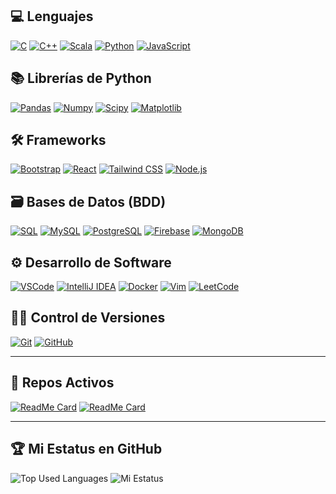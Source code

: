 ## 💻 **Lenguajes**

[![C](https://img.shields.io/badge/-C-A8B9CC?style=flat&logo=c&logoColor=white&link=https://github.com/SebaSalasLvd)](https://github.com/SebaSalasLvd)
[![C++](https://img.shields.io/badge/-C++-00599C?style=flat&logo=cplusplus&logoColor=white&link=https://github.com/SebaSalasLvd)](https://github.com/SebaSalasLvd)
[![Scala](https://img.shields.io/badge/-Scala-DC322F?style=flat&logo=scala&logoColor=white&link=https://github.com/SebaSalasLvd)](https://github.com/SebaSalasLvd)
[![Python](https://img.shields.io/badge/-Python-black?style=flat&logo=python&link=https://github.com/SebaSalasLvd/Python-AWS-TradingAI)](https://github.com/SebaSalasLvd/Python-AWS-TradingAI)
[![JavaScript](https://img.shields.io/badge/-JavaScript-black?style=flat&logo=javascript&link=https://github.com/SebaSalasLvd/Front-End-Dev)](https://github.com/SebaSalasLvd/Front-End-Dev)  

## 📚 **Librerías de Python**
[![Pandas](https://img.shields.io/badge/-Pandas-150458?style=flat&logo=Pandas&link=https://github.com/SebaSalasLvd/Python-AWS-TradingAI)](https://github.com/SebaSalasLvd/Python-AWS-TradingAI)
[![Numpy](https://img.shields.io/badge/-Numpy-lightgray?style=flat&logo=Numpy&logoColor=white&link=https://github.com/SebaSalasLvd/Python-AWS-TradingAI)](https://github.com/SebaSalasLvd/Python-AWS-TradingAI)
[![Scipy](https://img.shields.io/badge/-Scipy-blue?style=flat&logo=Scipy&logoColor=white&link=https://github.com/SebaSalasLvd/Python-AWS-TradingAI)](https://github.com/SebaSalasLvd/Python-AWS-TradingAI)
[![Matplotlib](https://img.shields.io/badge/-Matplotlib-black?style=flat&logo=Matplotlib&logoColor=white&link=https://github.com/SebaSalasLvd/Python-AWS-TradingAI)](https://github.com/SebaSalasLvd/Python-AWS-TradingAI)

## 🛠️ **Frameworks**
[![Bootstrap](https://img.shields.io/badge/-Bootstrap-purple?style=flat&logo=bootstrap&link=https://github.com/SebaSalasLvd/Front-End-Dev)](https://github.com/SebaSalasLvd/Front-End-Dev)
[![React](https://img.shields.io/badge/-React-61DAFB?style=flat&logo=react&logoColor=white&link=https://github.com/SebaSalasLvd)](https://github.com/SebaSalasLvd)
[![Tailwind CSS](https://img.shields.io/badge/-Tailwind%20CSS-38B2AC?style=flat&logo=tailwindcss&logoColor=white&link=https://github.com/SebaSalasLvd)](https://github.com/SebaSalasLvd)
[![Node.js](https://img.shields.io/badge/-Node.js-339933?style=flat&logo=node.js&logoColor=white&link=https://github.com/SebaSalasLvd)](https://github.com/SebaSalasLvd)

## 🗃️ **Bases de Datos (BDD)**
[![SQL](https://img.shields.io/badge/-SQL-orange?style=flat&logo=sql&link=https://github.com/SebaSalasLvd)](https://github.com/SebaSalasLvd)
[![MySQL](https://img.shields.io/badge/-MySQL-lightgray?style=flat&logo=mysql&link=https://github.com/SebaSalasLvd)](https://github.com/SebaSalasLvd)
[![PostgreSQL](https://img.shields.io/badge/-PostgreSQL-blue?style=flat&logo=postgresql&link=https://github.com/SebaSalasLvd)](https://github.com/SebaSalasLvd)
[![Firebase](https://img.shields.io/badge/-Firebase-FFCB2D?style=flat&logo=firebase&logoColor=white)](https://firebase.google.com/)
[![MongoDB](https://img.shields.io/badge/-MongoDB-47A248?style=flat&logo=mongodb&logoColor=white)](https://www.mongodb.com/)


## ⚙️ **Desarrollo de Software**
[![VSCode](https://img.shields.io/badge/-VSCode-007ACC?style=flat&logo=visualstudiocode&logoColor=white)](https://code.visualstudio.com/)
[![IntelliJ IDEA](https://img.shields.io/badge/-IntelliJ%20IDEA-000000?style=flat&logo=IntelliJ-IDEA&logoColor=white&link=https://github.com/SebaSalasLvd)](https://github.com/SebaSalasLvd)
[![Docker](https://img.shields.io/badge/-Docker-2496ED?style=flat&logo=Docker&logoColor=white&link=https://github.com/SebaSalasLvd)](https://github.com/SebaSalasLvd)
[![Vim](https://img.shields.io/badge/-Vim-019733?style=flat&logo=Vim&logoColor=white&link=https://github.com/SebaSalasLvd)](https://github.com/SebaSalasLvd)
[![LeetCode](https://img.shields.io/badge/-LeetCode-02569B?style=flat&logo=leetCode&logoColor=white&link=https://github.com/SebaSalasLvd)](https://github.com/SebaSalasLvd)

## 🧑‍💻 **Control de Versiones**
[![Git](https://img.shields.io/badge/-Git-black?style=flat&logo=git&link=https://github.com/SebaSalasLvd)](https://github.com/SebaSalasLvd)
[![GitHub](https://img.shields.io/badge/-GitHub-181717?style=flat&logo=github&link=https://github.com/SebaSalasLvd)](https://github.com/SebaSalasLvd)

---

## 🚀 **Repos Activos**
[![ReadMe Card](https://github-readme-stats.vercel.app/api/pin/?username=SebaSalasLvd&repo=vitral&theme=radical)](https://github.com/SebaSalasLvd/vitral)
[![ReadMe Card](https://github-readme-stats.vercel.app/api/pin/?username=SebaSalasLvd&repo=proyecto-mineria&theme=highcontrast)](https://github.com/SebaSalasLvd/proyecto-mineria)

---

## 🏆 **Mi Estatus en GitHub**
![Top Used Languages](https://github-readme-stats.vercel.app/api/top-langs/?username=SebaSalasLvd&show_icons=true&theme=tokyonight&hide_border=true)
![Mi Estatus](https://github-readme-stats.vercel.app/api?username=SebaSalasLvd&show_icons=true&theme=shades-of-purple&hide_border=true)
